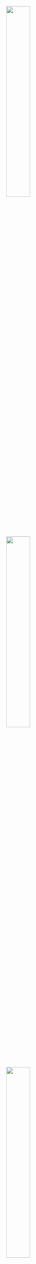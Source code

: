 <img width="36%" src="https://github-readme-streak-stats.herokuapp.com/?user=2016838087&theme=tokyonight" /><br/>
<img width="36%" src="https://github-readme-stats.vercel.app/api?username=2016838087&show_icons=true&theme=tokyonight" /><br/>
<img width="36%" src="https://github-readme-stats.vercel.app/api/top-langs/?username=2016838087&layout=compact&theme=tokyonight" />
